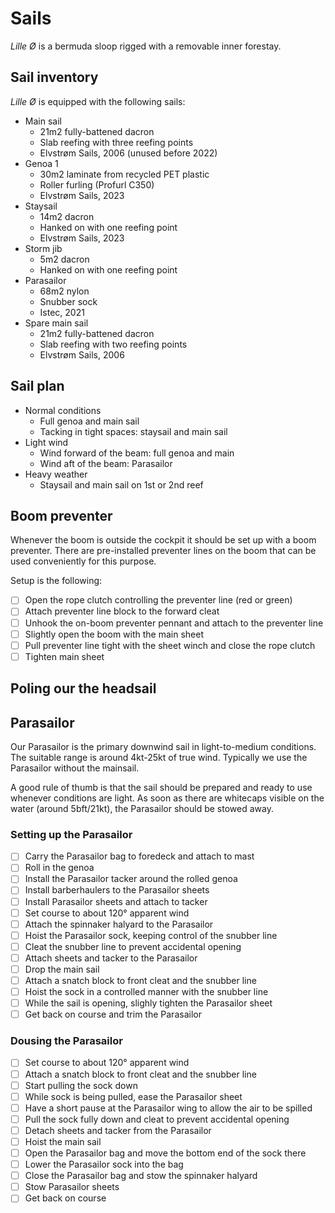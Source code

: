 # Sails

_Lille Ø_ is a bermuda sloop rigged with a removable inner forestay.

## Sail inventory

_Lille Ø_ is equipped with the following sails:

* Main sail
    * 21m2 fully-battened dacron
    * Slab reefing with three reefing points
    * Elvstrøm Sails, 2006 (unused before 2022)
* Genoa 1
    * 30m2 laminate from recycled PET plastic
    * Roller furling (Profurl C350)
    * Elvstrøm Sails, 2023
* Staysail
    * 14m2 dacron
    * Hanked on with one reefing point
    * Elvstrøm Sails, 2023
* Storm jib
	* 5m2 dacron
	* Hanked on with one reefing point
* Parasailor
    * 68m2 nylon
    * Snubber sock
    * Istec, 2021
* Spare main sail
    * 21m2 fully-battened dacron
    * Slab reefing with two reefing points
    * Elvstrøm Sails, 2006

## Sail plan

* Normal conditions
    * Full genoa and main sail
    * Tacking in tight spaces: staysail and main sail
* Light wind
    * Wind forward of the beam: full genoa and main
    * Wind aft of the beam: Parasailor
* Heavy weather
    * Staysail and main sail on 1st or 2nd reef

## Boom preventer

Whenever the boom is outside the cockpit it should be set up with a boom preventer. There are pre-installed preventer lines on the boom that can be used conveniently for this purpose.

Setup is the following:

- [ ] Open the rope clutch controlling the preventer line (red or green)
- [ ] Attach preventer line block to the forward cleat
- [ ] Unhook the on-boom preventer pennant and attach to the preventer line
- [ ] Slightly open the boom with the main sheet
- [ ] Pull preventer line tight with the sheet winch and close the rope clutch
- [ ] Tighten main sheet

## Poling our the headsail

## Parasailor

Our Parasailor is the primary downwind sail in light-to-medium conditions. The suitable range is around 4kt-25kt of true wind.
Typically we use the Parasailor without the mainsail.

A good rule of thumb is that the sail should be prepared and ready to use whenever conditions are light. As soon as there are whitecaps visible on the water (around 5bft/21kt), the Parasailor should be stowed away.

### Setting up the Parasailor

- [ ] Carry the Parasailor bag to foredeck and attach to mast
- [ ] Roll in the genoa
- [ ] Install the Parasailor tacker around the rolled genoa
- [ ] Install barberhaulers to the Parasailor sheets
- [ ] Install Parasailor sheets and attach to tacker
- [ ] Set course to about 120° apparent wind
- [ ] Attach the spinnaker halyard to the Parasailor
- [ ] Hoist the Parasailor sock, keeping control of the snubber line
- [ ] Cleat the snubber line to prevent accidental opening
- [ ] Attach sheets and tacker to the Parasailor
- [ ] Drop the main sail
- [ ] Attach a snatch block to front cleat and the snubber line
- [ ] Hoist the sock in a controlled manner with the snubber line
- [ ] While the sail is opening, slighly tighten the Parasailor sheet
- [ ] Get back on course and trim the Parasailor

### Dousing the Parasailor

- [ ] Set course to about 120° apparent wind
- [ ] Attach a snatch block to front cleat and the snubber line
- [ ] Start pulling the sock down
- [ ] While sock is being pulled, ease the Parasailor sheet
- [ ] Have a short pause at the Parasailor wing to allow the air to be spilled
- [ ] Pull the sock fully down and cleat to prevent accidental opening
- [ ] Detach sheets and tacker from the Parasailor
- [ ] Hoist the main sail
- [ ] Open the Parasailor bag and move the bottom end of the sock there
- [ ] Lower the Parasailor sock into the bag
- [ ] Close the Parasailor bag and stow the spinnaker halyard
- [ ] Stow Parasailor sheets
- [ ] Get back on course